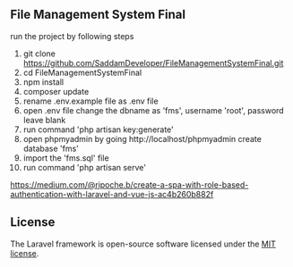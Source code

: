 ## File Management System Final

run the project by following steps
1. git clone https://github.com/SaddamDeveloper/FileManagementSystemFinal.git
2. cd FileManagementSystemFinal
3. npm install
4. composer update
5. rename .env.example file as .env file
6. open .env file change the dbname as 'fms', username 'root', password leave blank
7. run command 'php artisan key:generate'
8. open phpmyadmin by going http://localhost/phpmyadmin create database 'fms'
9. import the 'fms.sql' file
10. run command 'php artisan serve'








https://medium.com/@ripoche.b/create-a-spa-with-role-based-authentication-with-laravel-and-vue-js-ac4b260b882f








## License

The Laravel framework is open-source software licensed under the [MIT license](https://opensource.org/licenses/MIT).
